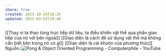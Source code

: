 ```yaml
---
share: true
created: 2023-10-24T18:26
updated: 2025-03-03T18:48
---
```

[[Thay vì ta thao túng trực tiếp dữ liệu, ta điều khiển vật thể qua phần giao tiếp của nó với bên ngoài]]
[[Giao diện là cách để sử dụng vật thể mà không cần biết bên trong nó có gì]]
[[Giao diện là cái khuôn của phương thức]]
Nguồn::![Pong & Object Oriented Programming - Computerphile - YouTube](https://youtu.be/KyTUN6_Z9TM)
